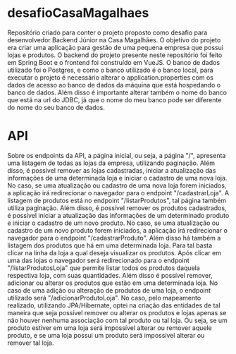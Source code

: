 # desafioCasaMagalhaes
Repositório criado para conter o projeto proposto como desafio para desenvolvedor Backend Júnior na Casa Magalhães.
O objetivo do projeto era criar uma aplicação para gestão de uma pequena empresa que possui lojas e produtos.
O backend do projeto presente neste repositório foi feito em Spring Boot e o frontend foi construído em VueJS. O banco de dados utilizado foi o Postgres, e como o banco utilizado é o banco local, para executar o projeto é necessário alterar o application.properties com os dados de acesso ao banco de dados da máquina que está hospedando o banco de dados. Além disso é importante alterar também o nome do banco que está na url do JDBC, já que o nome do meu banco pode ser diferente do nome do seu banco de dados.

# API
Sobre os endpoints da API, a página inicial, ou seja, a página "/", apresenta uma listagem de todas as lojas da empresa, utilizando paginação. Além disso, é possível remover as lojas cadastradas, iniciar a atualização das informações de uma determinada loja e iniciar o cadastro de uma nova loja. No caso, se uma atualização ou cadastro de uma nova loja forem iniciados, a aplicação irá redirecionar o navegador para o endpoint "/cadastrarLoja".
  A listagem de produtos está no endpoint "/listarProdutos", tal página também utiliza paginação. Além disso, é possível remover os produtos cadastrados, é possível iniciar a atualização das informações de um determinado produto e iniciar o cadastro de um novo produto. No caso, se uma atualização ou cadastro de um novo produto forem iniciados, a aplicação irá redirecionar o navegador para o endpoint "/cadastrarProduto".
  Além disso há também a listagem dos produtos que há em uma determinada loja. Para tal basta clicar na linha da loja a qual deseja visualizar os produtos. Após clicar em uma das lojas o navegador será redirecionado para o endpoint "/listarProdutosLoja" que permite listar todos os produtos daquela respectiva loja, com suas quantidades. Além disso é possível remover, adicionar ou alterar os produtos que estão em uma determinada loja. No caso de uma adição ou alteração de produtos de uma loja, o endpoint utilizado será "/adicionarProdutoLoja".
  No caso, pelo mapeamento realizado, utilizando JPA/Hibernate, optei na criação das entidades de tal maneira que seja possível remover ou alterar os produtos e lojas apenas se não houver nenhuma associação com tal produto ou tal loja. Ou seja, se um produto estiver em uma loja será impossível alterar ou remover aquele produto, e se uma loja possui um produto será impossível alterar ou remover tal loja.
